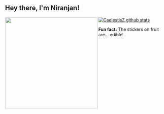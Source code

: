 <h2>Hey there, I'm Niranjan! </h2>

<img align="left" src='https://rapidapi.com/blog/wp-content/uploads/2017/01/octocat.gif' width="300">

[![CaelestisZ github stats](https://github-readme-stats.vercel.app/api?username=CaelestisZ&show_icons=true)](https://github.com/CaelestisZ)

<b>Fun fact:</b> The stickers on fruit are… edible!
